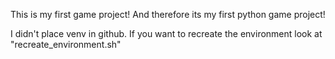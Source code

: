 This is my first game project! And therefore its my first python game project!

I didn't place venv in github. If you want to recreate the environment look at "recreate_environment.sh"
